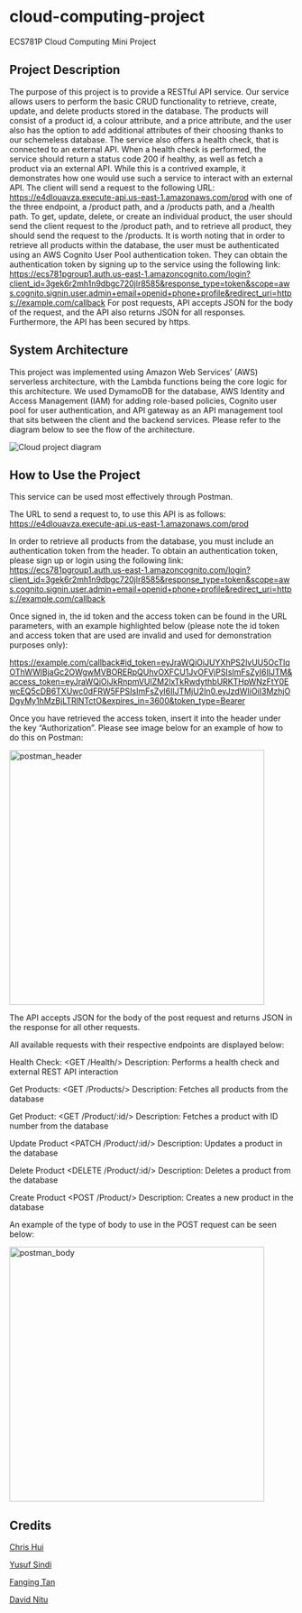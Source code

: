 # cloud-computing-project
ECS781P Cloud Computing Mini Project

## Project Description

The purpose of this project is to provide a RESTful API service. Our service allows users to perform the basic CRUD functionality to retrieve, create, update, and delete products stored in the database. The products will consist of a product id, a colour attribute, and a price attribute, and the user also has the option to add additional attributes of their choosing thanks to our schemeless database. The service also offers a health check, that is connected to an external API. When a health check is performed, the service should return a status code 200 if healthy, as well as fetch a product via an external API. While this is a contrived example, it demonstrates how one would use such a service to interact with an external API. The client will send a request to the following URL:
https://e4dlouavza.execute-api.us-east-1.amazonaws.com/prod
with one of the three endpoint, a /product path, and a /products path, and a /health path. To get, update, delete, or create an individual product, the user should send the client request to the /product path, and to retrieve all product, they should send the request to the /products. It is worth noting that in order to retrieve all products within the database, the user must be authenticated using an AWS Cognito User Pool authentication token. They can obtain the authentication token by signing up to the service using the following link:
https://ecs781pgroup1.auth.us-east-1.amazoncognito.com/login?client_id=3gek6r2mh1n9dbgc720jlr8585&response_type=token&scope=aws.cognito.signin.user.admin+email+openid+phone+profile&redirect_uri=https://example.com/callback
For post requests, API accepts JSON for the body of the request, and the API also returns JSON for all responses.
Furthermore, the API has been secured by https.

## System Architecture 

This project was implemented using Amazon Web Services’ (AWS) serverless architecture, with the Lambda functions being the core logic for this architecture. We used DymamoDB for the database, AWS Identity and Access Management (IAM) for adding role-based policies, Cognito user pool for user authentication, and API gateway as an API management tool that sits between the client and the backend services. Please refer to the diagram below to see the flow of the architecture.

![Cloud project diagram](https://user-images.githubusercontent.com/76735699/162539184-27d54528-b2a3-4ba4-87ff-715365594d33.png)

## How to Use the Project

This service can be used most effectively through Postman.

The URL to send a request to, to use this API is as follows:
https://e4dlouavza.execute-api.us-east-1.amazonaws.com/prod

In order to retrieve all products from the database, you must include an authentication token from the header. To obtain an authentication token, please sign up or login using the following link:
https://ecs781pgroup1.auth.us-east-1.amazoncognito.com/login?client_id=3gek6r2mh1n9dbgc720jlr8585&response_type=token&scope=aws.cognito.signin.user.admin+email+openid+phone+profile&redirect_uri=https://example.com/callback

Once signed in, the id token and the access token can be found in the URL parameters, with an example highlighted below (please note the id token and access token that are used are invalid and used for demonstration purposes only):

https://example.com/callback#id_token=eyJraWQiOiJUYXhPS2lvUU5OcTlqOThWWlBjaGc2OWgwMVBORERpQUhvOXFCU1JvOFVjPSIsImFsZyI6IlJTM&access_token=eyJraWQiOiJkRnpmVUlZM2lxTkRwdythbURKTHpWNzFtY0EwcEQ5cDB6TXUwc0dFRW5FPSIsImFsZyI6IlJTMjU2In0.eyJzdWIiOiI3MzhjODgyMy1hMzBjLTRlNTctO&expires_in=3600&token_type=Bearer

Once you have retrieved the access token, insert it into the header under the key “Authorization”. Please see image below for an example of how to do this on Postman:

<img width="452" alt="postman_header" src="https://user-images.githubusercontent.com/76735699/162539825-0ecc7bba-23ad-42b8-89ba-b61a438ace6e.png">

The API accepts JSON for the body of the post request and returns JSON in the response for all other requests.

All available requests with their respective endpoints are displayed below:

Health Check: <GET /Health/> Description: Performs a health check and external REST API interaction

Get Products: <GET /Products/> Description: Fetches all products from the database

Get Product: <GET /Product/:id/> Description: Fetches a product with ID number from the database

Update Product <PATCH /Product/:id/> Description: Updates a product in the database

Delete Product <DELETE /Product/:id/> Description: Deletes a product from the database

Create Product <POST /Product/> Description: Creates a new product in the database

An example of the type of body to use in the POST request can be seen below:

<img width="452" alt="postman_body" src="https://user-images.githubusercontent.com/76735699/162539959-b99a48df-ed7b-416c-b0e6-e323d320bc2f.png">

## Credits
[Chris Hui](https://github.com/chrishui)

[Yusuf Sindi](https://github.com/yysindi)

[Fanging Tan](https://github.com/fangningtan)

[David Nitu](https://github.com/davidcnitu)


